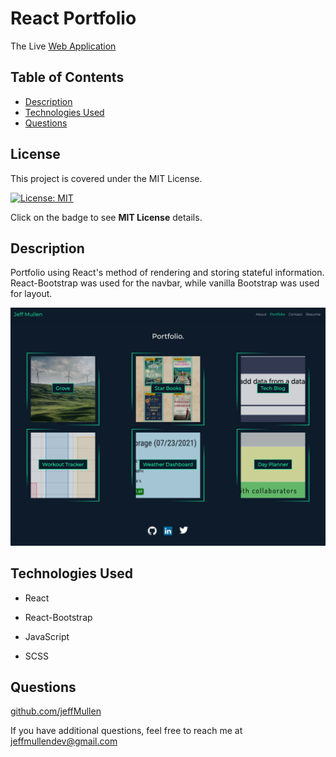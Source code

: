 # React Portfolio

The Live [Web Application](https://jeffmullen.github.io/portfolio-react/)

  ## Table of Contents
  * [Description](#description)
  * [Technologies Used](#technologies-used)
  * [Questions](#questions)

  ## License 
This project is covered under the MIT License.
    
  [![License: MIT](https://img.shields.io/badge/License-MIT-yellow.svg)](https://opensource.org/licenses/MIT)
  
  Click on the badge to see **MIT License** details.

  ## Description
  Portfolio using React's method of rendering and storing stateful information.  React-Bootstrap was used for the navbar, while vanilla Bootstrap was used for layout.

  ![Portfolio](./images/portfolio.png)

  ## Technologies Used
  * React

  * React-Bootstrap

  * JavaScript

  * SCSS

  ## Questions
  
  [github.com/jeffMullen](https://github.com/jeffMullen)

  If you have additional questions, feel free to reach me at jeffmullendev@gmail.com
